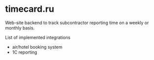 # timecard.ru

Web-site backend to track subcontractor reporting time on a weekly or monthly basis. 

List of implemented integrations
- air/hotel booking system 
- 1C reporting
